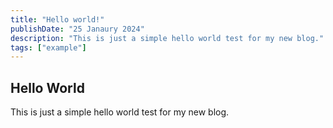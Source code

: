 ```yaml
---
title: "Hello world!"
publishDate: "25 Janaury 2024"
description: "This is just a simple hello world test for my new blog."
tags: ["example"]
---
```


## Hello World

This is just a simple hello world test for my new blog.
